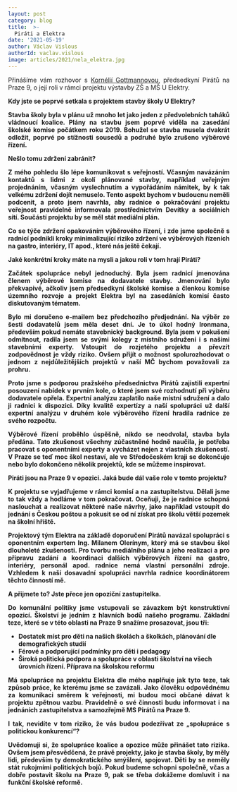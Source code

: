 ```yaml
---
layout: post
category: blog
title:  >-
  Piráti a Elektra
date: '2021-05-19'
author: Václav Vislous
authorId: vaclav.vislous
image: articles/2021/nela_elektra.jpg
---
```

<p style='text-align: justify;'>
Přinášíme vám rozhovor s <a href="https://praha9.pirati.cz/clenove/kornelia-gottmannova/" target="_blank">Kornélií Gottmannovou</a>, předsedkyní Pirátů na Praze 9, o její roli v rámci projektu výstavby ZŠ a MŠ U Elektry.
</p><p style='text-align: justify;'>
<b>Kdy jste se poprvé setkala s projektem stavby školy U Elektry?<b>
</p><p style='text-align: justify;'>
Stavba školy byla v plánu už mnoho let jako jeden z předvolebních taháků vládnoucí koalice. Plány na stavbu jsem poprvé viděla na zasedání školské komise počátkem roku 2019. Bohužel se stavba musela dvakrát odložit, poprvé po stížnosti sousedů a podruhé bylo zrušeno výběrové řízení. 
</p><p style='text-align: justify;'>
<b>Nešlo tomu zdržení zabránit?<b>
</p><p style='text-align: justify;'>
Z mého pohledu šlo lépe komunikovat s veřejností. Včasným navázáním kontaktů s lidmi z okolí plánované stavby, například veřejným projednáním, včasným vyslechnutím a vypořádáním námitek, by k tak velkému zdržení dojít nemuselo. Tento aspekt bychom v budoucnu neměli podcenit, a proto jsem navrhla, aby radnice o pokračování projektu veřejnost pravidelně informovala prostřednictvím Devítky a sociálních sítí. Součástí projektu by se měl stát mediální plán.
</p><p style='text-align: justify;'>
Co se týče zdržení opakováním výběrového řízení, i zde jsme společně s radnicí podnikli kroky minimalizující riziko zdržení ve výběrových řízeních na gastro, interiéry, IT apod., které nás ještě čekají. 
</p><p style='text-align: justify;'>
<b>Jaké konkrétní kroky máte na mysli a jakou roli v tom hrají Piráti?<b>
</p><p style='text-align: justify;'>
Začátek spolupráce nebyl jednoduchý. Byla jsem radnicí jmenována členem výběrové komise na dodavatele stavby. Jmenování bylo překvapivé, ačkoliv jsem předsedkyní školské komise a členkou komise územního rozvoje a projekt Elektra byl na zasedáních komisí často diskutovaným tématem. 
</p><p style='text-align: justify;'>
Bylo mi doručeno e-mailem bez předchozího předjednání. Na výběr ze šesti dodavatelů  jsem měla deset dní. Je to úkol hodný Ironmana, především pokud nemáte stavebnický background. Byla jsem v pokušení odmítnout, radila jsem se svými kolegy z místního sdružení i s našimi stavebními experty. Vstoupit do rozjetého projektu a převzít zodpovědnost je vždy riziko. Ovšem přijít o možnost spolurozhodovat o jednom z nejdůležitějších projektů v naší MČ bychom považovali za prohru. 
</p><p style='text-align: justify;'>
Proto jsme s podporou pražského předsednictva Pirátů zajistili expertní posouzení nabídek v prvním kole, o které jsem své rozhodnutí při výběru dodavatele opřela. Expertní analýzu zaplatilo naše místní sdružení a dalo ji radnici k dispozici. Díky kvalitě expertízy a naší spolupráci už další expertní analýzu v druhém kole výběrového řízení hradila radnice ze svého rozpočtu. 
</p><p style='text-align: justify;'>
Výběrové řízení proběhlo úspěšně, nikdo se neodvolal, stavba byla předána. Tato zkušenost všechny zúčastněné hodně naučila, je potřeba pracovat s oponentními experty a vycházet nejen z vlastních zkušeností. V Praze se teď moc škol nestaví, ale ve Středočeském kraji se dokončuje nebo bylo dokončeno několik projektů, kde se můžeme inspirovat.
</p><p style='text-align: justify;'>
<b>Piráti jsou na Praze 9 v opozici. Jaká bude dál vaše role v tomto projektu? </b>
</p><p style='text-align: justify;'>
K projektu se vyjadřujeme v rámci komisí a na zastupitelstvu. Dělali jsme to tak vždy a hodláme v tom pokračovat. Oceňuji, že je radnice schopná naslouchat a realizovat některé naše návrhy, jako například vstoupit do jednání s Českou poštou a pokusit se od ní získat pro školu větší pozemek na školní hřiště. 
</p><p style='text-align: justify;'>
Projektový tým Elektra na základě doporučení Pirátů navázal spolupráci s oponentním expertem Ing. Milanem Olerínym, který má se stavbou škol dlouholeté zkušenosti. Pro tvorbu mediálního plánu a jeho realizaci a pro přípravu zadání a koordinaci dalších výběrových řízení na gastro, interiéry, personál apod. radnice nemá vlastní personální zdroje. Vzhledem k naší dosavadní spolupráci navrhla radnice koordinátorem těchto činností mě. 
</p><p style='text-align: justify;'>
<b>A přijmete to? Jste přece jen opoziční zastupitelka.</b>
</p><p style='text-align: justify;'>
Do komunální politiky jsme vstupovali se závazkem být konstruktivní opozicí. Školství je jedním z hlavních bodů našeho programu. Základní teze, které se v této oblasti na Praze 9 snažíme prosazovat, jsou tři:
<ul>
<li>Dostatek míst pro děti na našich školách a školkách, plánování dle demografických studií</li>
<li>Férové a podporující podmínky pro děti i pedagogy</li>
<li>Široká politická podpora a spolupráce v oblasti školství na všech úrovních řízení. Příprava na školskou reformu</li>
</ul>
</p><p style='text-align: justify;'>
Má spolupráce na projektu Elektra dle mého naplňuje jak tyto teze, tak způsob práce, ke kterému jsme se zavázali. Jako člověku odpovědnému za komunikaci směrem k veřejnosti, mi budou moci občané dávat k projektu zpětnou vazbu. Pravidelně o své činnosti budu informovat i na jednáních zastupitelstva a samozřejmě MS Pirátů na Praze 9. 
</p><p style='text-align: justify;'>
<b>I tak, nevidíte v tom riziko, že vás budou podezřívat ze „spolupráce s politickou konkurencí“?</b>
</p><p style='text-align: justify;'>
Uvědomuji si, že spolupráce koalice a opozice může přinášet tato rizika. Ovšem jsem přesvědčená, že právě projekty, jako je stavba školy, by měly lidi, především ty demokratického smýšlení, spojovat. Děti by se neměly stát rukojmími politických bojů. Pokud budeme schopni společně, včas a dobře postavit školu na Praze 9, pak se třeba dokážeme domluvit i na funkční školské reformě. 
</p>
